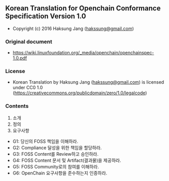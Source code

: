 ## Korean Translation for Openchain Conformance Specification Version 1.0
- Copyright (c) 2016 Haksung Jang (hakssung@gmail.com)

### Original document
- https://wiki.linuxfoundation.org/_media/openchain/openchainspec-1.0.pdf

### License
- Korean Translation by Haksung Jang (hakssung@gmail.com) is licensed under CC0 1.0 (https://creativecommons.org/publicdomain/zero/1.0/legalcode)

### Contents
1. 소개
2. 정의
3. 요구사항
  - G1: 당신의 FOSS 책임을 이해하라.
  - G2: Compliance 달성을 위한 책임을 할당하라.
  - G3: FOSS Content를 Review하고 승인하라. 
  - G4: FOSS Content 문서 및 Artifact(결과물)을 제공하라. 
  - G5: FOSS Community로의 참여를 이해하라.
  - G6: OpenChain 요구사항을 준수하는지 인증하라.
